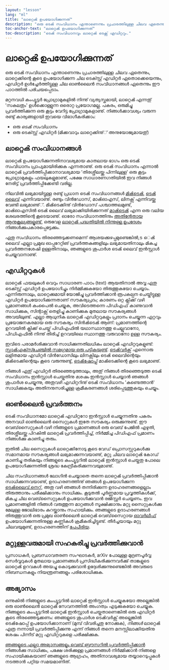 ```yaml
---
layout: "lesson"
lang: "ml"
title: "ലാറ്റെൿ ഉപയോഗിക്കുന്നത്"
description: "ഒരു ടെൿ സംവിധാനം എന്താണെന്നും പ്രചാരത്തിലുള്ള ചിലവ ഏതെന്നും, ലാറ്റെക്കിന്റെ കൂടെ ഉപയോഗിക്കുന്ന ചില ടെക്സ്റ്റ് എഡിറ്റർ ഏതൊക്കെയെന്നും, എഡിറ്റർ ഉള്‍ച്ചേര്‍ത്തിട്ടുള്ള ചില ഓണ്‍ലൈൻ സംവിധാനങ്ങൾ ഏതെന്നും ഈ പാഠത്തിൽ പരിചയപ്പെടാം."
toc-anchor-text: "ലാറ്റെൿ ഉപയോഗിക്കുന്നത്"
toc-description: "ടെൿ സംവിധാനവും ലാറ്റെൿ ടെക്സ് എഡിറ്ററും."
---
```


# ലാറ്റെൿ ഉപയോഗിക്കുന്നത്

<span
  class="summary">ഒരു ടെൿ സംവിധാനം എന്താണെന്നും പ്രചാരത്തിലുള്ള ചിലവ ഏതെന്നും, ലാറ്റെക്കിന്റെ കൂടെ ഉപയോഗിക്കുന്ന ചില ടെക്സ്റ്റ് എഡിറ്റർ ഏതൊക്കെയെന്നും, എഡിറ്റർ ഉള്‍ച്ചേര്‍ത്തിട്ടുള്ള ചില ഓണ്‍ലൈൻ സംവിധാനങ്ങൾ ഏതെന്നും ഈ പാഠത്തിൽ പരിചയപ്പെടാം.</span>
  
മറ്റനവധി കംപ്യൂട്ടർ പ്രോഗ്രാമുകളിൽ നിന്നു് വ്യത്യസ്തമായി, ലാറ്റെൿ എന്നതു് 'സകലതും' ഉള്‍ക്കൊള്ളുന്ന ഒരൊറ്റ പ്രയോഗമല്ല.
പകരം, ഒരുമിച്ചു പ്രവര്‍ത്തിക്കുന്ന ഒരു കൂട്ടം വേറിട്ട പ്രോഗ്രാമുകളാണു്. നിങ്ങള്‍ക്കാവശ്യം വരുന്ന രണ്ടു് കാര്യങ്ങളായി ഇവയെ വിഭാഗീകരിക്കാം:

- ഒരു _ടെൿ സംവിധാനം_
- ഒരു ടെക്സ്റ്റ് എഡിറ്റർ (മിക്കവാറും ലാറ്റെക്കിനു്് അനുയോജ്യമായതു്)

## ലാറ്റെൿ സംവിധാനങ്ങൾ
ലാറ്റെൿ ഉപയോഗിക്കുന്നതിനാവശ്യമായ കാതലായ ഭാഗം ഒരു ടെൿ സംവിധാനം പ്രാപ്യമായിരിക്കുക എന്നതാണു്.
ഒരു ടെൿ സംവിധാനം എന്നാൽ ലാറ്റെൿ പ്രവര്‍ത്തിപ്പിക്കാനാവശ്യമായ 'തിരശ്ശീലയ്ക്കു പിന്നിലുള്ള' ഒരു കൂട്ടം പ്രോഗ്രാമുകളും ഫയലുകളുമാണു്,
പക്ഷേ സാധാരണഗതിയിൽ ഇവ നിങ്ങൾ നേരിട്ട് പ്രവര്‍ത്തിപ്പിക്കേണ്ടി വരില്ല.

നിലവിൽ ലഭ്യമായിട്ടുള്ള രണ്ടു് പ്രധാന ടെൿ സംവിധാനങ്ങൾ [മിൿടെൿ](https://miktex.org/), [ടെൿ ലൈവ്](https://tug.org/texlive)
എന്നിവയാണു്. രണ്ടും വിന്‍ഡോസ്, മാൿഓഎസ്, ലിനക്സ് എന്നിവയ്ക്കു വേണ്ടി ലഭ്യമാണു്്. മിൿടെക്കിനു് വിന്‍ഡോസ് പശ്ചാത്തലമുണ്ട്,
മാൿഓഎസിൽ ടെൿ ലൈവ് ലഭ്യമാക്കിയിരിക്കുന്നത് [മാൿടെൿ](http://www.tug.org/mactex/) എന്ന ഒരു വലിയ ശേഖരത്തിന്റെ
കൂടെയാണു്. ഓരോ സംവിധാനത്തിനും [അതിന്റേതായ ആനുകൂല്യങ്ങളൂണ്ട്](https://tex.stackexchange.com/questions/20036),
ഒരുവേള [ലാറ്റെൿ പദ്ധതിയിൽ നിന്നുള്ള ഉപദേശം](https://www.latex-project.org/get/) നിങ്ങള്‍ക്കുപകാരപ്പെട്ടേക്കും.

ഏതു സംവിധാനം തിരഞ്ഞെടുക്കണമെന്ന് ആശയക്കുഴപ്പമുണ്ടെങ്കിൽ,ട െൿ ലൈവ് എല്ലാ പ്രമുഖ ഓപ്പറേറ്റിങ് പ്രവര്‍ത്തകങ്ങളിലും
ലഭ്യമായതിനാലും മികച്ച പ്രവര്‍ത്തനശേഷി ഉള്ളതിനാലും, ഞങ്ങളുടെ ശുപാര്‍ശ ടെൿ ലൈവ് ഇന്‍സ്റ്റാൾ ചെയ്യുവാനാണു്.

## എഡിറ്ററുകൾ

ലാറ്റെൿ ഫയലുകൾ വെറും സാധാരണ പാഠം (text) ആയതിനാൽ അവ്വ ഏതു ടെക്സ്റ്റ് എഡിറ്റർ ഉപയോഗിച്ചും നിര്‍മ്മിക്കുകയോ
തിരുത്തുകയോ ചെയ്യാം. എന്നിരുന്നാലും, ലാറ്റെക്കുമായി യോജിച്ചു പ്രവര്‍ത്തിക്കാൻ രൂപകല്പന ചെയ്തിട്ടുള്ള എഡിറ്റർ
ഉപയോഗിക്കുന്നതാണ് സൗകര്യപ്രദം; കാരണം ഒറ്റ ക്ലിക്ക് വഴി പ്രമാണങ്ങൾ കംപൈൽ ചെയ്യുക, അവിടെത്തന്നെ
പിഡിഎഫ് കാണുവാൻ സാധിക്കുക, സിന്റാക്സ് തെളിച്ചു കാണിക്കുക മുതലായ സൗകര്യങ്ങൾ അവയിലുണ്ട്.
എല്ലാ ആധുനിക ലാറ്റെൿ എഡിറ്ററുകളും പ്രദാനം ചെയ്യുന്ന ഏറ്റവും പ്രയോജനകരമായ ഒരു സൗകര്യം സിന്‍ൿടെൿ
ആണ്: പ്രമാണത്തിന്റെ ഉറവയിൽ ക്ലിക്ക് ചെയ്ത് പിഡിഎഫിൽ യഥാസ്ഥാനത്തു ചെല്ലുവാനോ, പിഡിഎഫിൽ നിന്നു്
തിരിച്ച് ഉറവയിലെ സ്ഥാനത്തു വരുവാനോ ഉള്ള സൗകര്യം.

ഇവിടെ പരാമര്‍ശിക്കുവാൻ സാധിക്കുന്നതിലധികം ലാറ്റെൿ എഡിറ്ററുകളുണ്ട്: [സ്റ്റാൿഎക്സ്ചേഞ്ചിൽ സമഗ്രമായ ഒരു
പട്ടികയുണ്ട്](https://tex.stackexchange.com/questions/339/latex-editors-ides).
[ടെൿവര്‍ക്സ്](https://tug.org/texworks) എന്നൊരു ലളിതമായ എഡിറ്റർ വിന്‍ഡോസിലും ലിനക്സിലും
ടെൿ ലൈവിന്റെയും മിൿടെക്കിന്റെയും കൂടെ വരുന്നുണ്ടു്, [ടെൿഷോപ്പ്](https://pages.uoregon.edu/koch/texshop/)
മാൿടെക്കിന്റെ കൂടെ ലഭ്യമാണു്.

<p 
  class="hint">നിങ്ങൾ ഏതു് എഡിറ്റർ തിരഞ്ഞെടുത്താലും, അതു് നിങ്ങള്‍ തിരഞ്ഞെടുത്ത ടെൿ സംവിധാനം ഇന്‍സ്റ്റാൾ
  ചെയ്തതിനു <i>ശേഷം</i> ഇന്‍സ്റ്റാൾ ചെയ്യാൻ ഞങ്ങൾ ശുപാര്‍ശ ചെയ്യുന്നു, അതുവഴി എഡിറ്ററിനു് ടെൿ സംവിധാനം
  'കണ്ടെത്താൻ' സാധിക്കുകയും അതിനനുസരിച്ചുള്ള ക്രമീകരണങ്ങൾ ശരിപ്പെടുത്തുകയും ചെയ്യും.
  </p>

## ഓണ്‍ലൈൻ പ്രവര്‍ത്തനം

ടെൿ സംവിധാനമോ ലാറ്റെൿ എഡിറ്ററോ ഇന്‍സ്റ്റാൾ ചെയ്യുന്നതിനു പകരം അനവധി ഓണ്‍ലൈൻ സൈറ്റുകൾ ഇതേ
സൗകര്യം ഒരുക്കുന്നുണ്ട്. ഈ വെബ്‌സൈറ്റുകൾ വഴി നിങ്ങളുടെ പ്രമാണങ്ങൾ ഒരു വെബ് പേജിൽ എഴുതി, തിരശ്ശീലയ്ക്കു
പിറകിൽ ലാറ്റെൿ പ്രവര്‍ത്തിപ്പിച്ച്, നിര്‍മ്മിച്ച പിഡിഎഫ് പ്രമാണം നിങ്ങള്‍ക്കു കാണിച്ചു തരും.

ഇതിൽ ചില സൈറ്റുകൾ ലാറ്റെക്കിനോടു കൂടെ വേഡ് പ്രൊസസ്സറുകള്‍ക്കു സമാനമായ സൗകര്യങ്ങൾ ലഭ്യമാക്കുന്നവയാണു്,
മറ്റു ചിലവ ലാറ്റെൿ കോഡ് കാണിച്ചു തരികയും നിങ്ങളുടെ കംപ്യൂട്ടറിൽ ലാറ്റെൿ ഇന്‍സ്റ്റാൾ ചെയ്തതു പോലെ ഉപയോഗിക്കുന്നതിൽ
ശ്രദ്ധ കേന്ദ്രീകരിക്കുന്നവയുമാണു്.

ചില സംവിധാനങ്ങൾ ലോഗിൻ ചെയ്യാതെ തന്നെ ലാറ്റെൿ പ്രവര്‍ത്തിപ്പിക്കാൻ സാധിക്കുന്നവയാണു്, ഉദാഹരണത്തിനു് ഞങ്ങൾ ഉപയോഗിക്കുന്ന
[ടെൿലൈവ്.നെറ്റ്](https://texlive.net), അതു വഴി ഞങ്ങൾ തന്നിരിക്കുന്ന ഉദാഹരണങ്ങളെല്ലാം തിരുത്താനും പരീക്ഷിക്കാനും സാധിക്കും.
കൂടുതൽ പൂര്‍ണ്ണമായ പ്രവൃത്തികള്‍ക്ക്, മികച്ച ചില വെബ്‌സൈറ്റുകൾ ഉപയോഗിക്കുവാൻ രജിസ്റ്റർ ചെയ്യണം. ഇവ പ്രമാണങ്ങളിൽ നിങ്ങൾ
വരുത്തുന്ന മാറ്റങ്ങൾ സൂക്ഷിക്കാനും മറ്റു സൈറ്റുകള്‍ക്കു മേലുള്ള ജോലിഭാരം കുറയ്ക്കാനും സഹായിക്കും. ഞങ്ങളുടെ ഉദാഹരണങ്ങൾ തിരുത്തുവാൻ
ഒരു പ്രമുഖ ഓണ്‍ലൈൻ ലാറ്റെൿ വെബ്‌സൈറ്റായ [ഓവര്‍ലീഫ്](https://www.overleaf.com) ഉപയോഗിക്കുന്നതിനുള്ള കണ്ണികൾ ക്രമീകരിച്ചിട്ടുണ്ട്.
തീര്‍ച്ചയായും മറ്റു ചിലവയുമുണ്ട്, ഉദാഹരണത്തിന് [പേപീരിയ](https://papeeria.com/).

## മറ്റുള്ളവരുമായി സഹകരിച്ചു പ്രവര്‍ത്തിക്കുവാൻ

പ്രസാധകർ, പ്രബന്ധാവതരണ സംഘാടകർ, arXiv പോലുള്ള മുദ്രണപൂര്‍വ്വ സെര്‍വ്വറുകൾ മുതലായ പ്രമാണങ്ങൾ പ്രസിദ്ധീകരിക്കുന്നവര്‍ക്കു്
താങ്കളുടെ ലാറ്റെൿ ഉറവകൾ അയച്ചു കൊടുക്കുവാൻ ഉദ്ദേശിക്കുന്നുണ്ടെങ്കിൽ അവരുടെ നിബന്ധനകളും നിയന്ത്രണങ്ങളും പരിശോധിക്കുക.

## അഭ്യാസം

ഒന്നുകിൽ നിങ്ങളുടെ കംപ്യൂട്ടറിൽ ലാറ്റെൿ ഇന്‍സ്റ്റാൾ ചെയ്യുകയോ അല്ലെങ്കിൽ ഒരു ഓണ്‍ലൈൻ ലാറ്റെൿ സേവനത്തിൽ അംഗത്വം
എടുക്കുകയോ ചെയ്യുക. നിങ്ങളുടെ കംപ്യൂട്ടറിൽ ലാറ്റെൿ ഇന്‍സ്റ്റാൾ ചെയ്തതാണെങ്കിൽ ഒരു എഡിറ്റർ കൂടെ തിരഞ്ഞെടുക്കണം: ഞങ്ങളുടെ
ശുപാര്‍ശ ടെൿവര്‍ക്സ് അല്ലെങ്കിൽ ടെൿഷോപ്പ് ഉപയോഗിക്കാനാണ് (മുമ്പ് വിവരിച്ചതു നോക്കുക), _നിങ്ങള്‍_ ലാറ്റെൿ എത്ര നന്നായി
പ്രവര്‍ത്തിപ്പിക്കുന്നു എന്ന് നിങ്ങൾ തന്നെ മനസ്സിലാക്കിയതിനു ശേഷം പിന്നീട് മറ്റു എഡിറ്ററുകളെ പരീക്ഷിക്കുക.

[ഞങ്ങളുടെ എല്ലാ അഭ്യാസങ്ങളും വെബ് ബ്രൗസറിൽ പ്രവര്‍ത്തിപ്പിക്കാൻ]() നിങ്ങള്‍ക്കു സാധിക്കും, പക്ഷേ ശരിക്കുള്ള പ്രമാണങ്ങൾ
നിര്‍മ്മിക്കാൻ നിങ്ങളെ സഹായിക്കുകയാണ് ഞങ്ങളുടെ ആഗ്രഹം, അതിനാവശ്യമായ തയ്യാറെടുപ്പുകൾ നടത്താൻ പറ്റിയ സമയമാണിത്.
